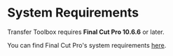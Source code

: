 # System Requirements

Transfer Toolbox requires **Final Cut Pro 10.6.6** or later.

You can find Final Cut Pro's system requirements [here](https://www.apple.com/au/final-cut-pro/specs/).
